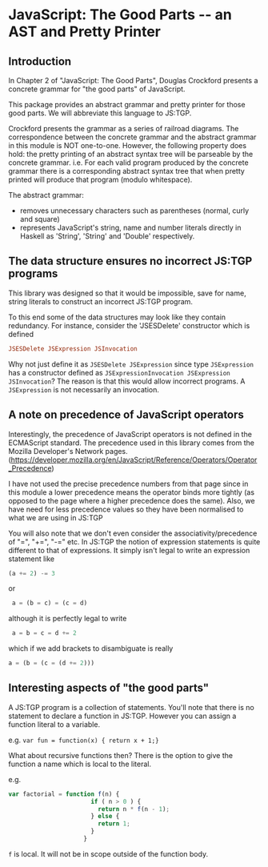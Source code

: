 # JavaScript: The Good Parts -- an AST and Pretty Printer

## Introduction

In Chapter 2 of "JavaScript: The Good Parts", Douglas Crockford presents a
concrete grammar for "the good parts" of JavaScript.

This package provides an abstract grammar and pretty printer for those good parts. We will abbreviate this language to JS:TGP.

Crockford presents the grammar as a series of railroad diagrams.
The correspondence between the concrete grammar and the abstract grammar
in this module is NOT one-to-one. However, the following property does hold: the
pretty printing of an abstract syntax tree will be parseable by the concrete grammar. i.e.
For each valid program produced by the concrete grammar there is a corresponding
abstract syntax tree that when pretty printed will produce that program (modulo whitespace).

The abstract grammar:
  * removes unnecessary characters such as parentheses (normal, curly and square)
  * represents JavaScript's string, name and number literals directly in Haskell as
    'String', 'String' and 'Double' respectively.

## The data structure ensures no incorrect JS:TGP programs

This library was designed so that it would be impossible, save for name, string literals
to construct an incorrect JS:TGP program.

To this end some of the data structures may look like they contain redundancy.
For instance, consider the 'JSESDelete' constructor which is defined

```haskell
JSESDelete JSExpression JSInvocation
```

Why not just define it as `JSESDelete JSExpression` since type `JSExpression`
has a constructor defined as `JSExpressionInvocation JSExpression JSInvocation`?
The reason is that this would allow incorrect programs. A `JSExpression` is
not necessarily an invocation.

## A note on precedence of JavaScript operators

Interestingly, the precedence of JavaScript operators is
not defined in the ECMAScript standard. The precedence used in this library comes from
the Mozilla Developer's Network pages.
(https://developer.mozilla.org/en/JavaScript/Reference/Operators/Operator_Precedence)

I have not used the precise precedence numbers from that page since in this module
a lower precedence means the operator binds more tightly (as opposed to the page where
a higher precedence does the same). Also, we have need for less precedence values so they
have been normalised to what we are using in JS:TGP

You will also note that we don't even consider the associativity/precedence of
"=", "+=", "-=" etc. In JS:TGP the notion of expression statements is quite different
to that of expressions. It simply isn't legal to write an expression statement like

```javascript
(a += 2) -= 3
```

or

```javascript
 a = (b = c) = (c = d)
```

although it is perfectly legal to write

```javascript
 a = b = c = d += 2
```
which if we add brackets to disambiguate is really

```javascript
a = (b = (c = (d += 2)))
```

## Interesting aspects of "the good parts"

A JS:TGP program is a collection of statements. You'll note that there is no
statement to declare a function in JS:TGP. However you can assign a function literal
to a variable.

e.g. ```var fun = function(x) { return x + 1;}```

What about recursive functions then? There is the option to give the function a name which is
local to the literal.

e.g. 

```javascript
var factorial = function f(n) {
                       if ( n > 0 ) {
                         return n * f(n - 1);
                       } else {
                         return 1;
                       }
                     }
```

`f` is local. It will not be in scope outside of the function body.